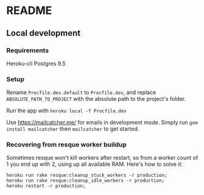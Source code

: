 # README

## Local development

### Requirements

Heroku-cli
Postgres 9.5

### Setup

Rename `Procfile.dev.default` to `Procfile.dev`, and replace `ABSOLUTE_PATH_TO_PROJECT` with the absolute path to the project's folder.

Run the app with `heroku local -f Procfile.dev`

Use https://mailcatcher.me/ for emails in development mode. Simply run `gem install mailcatcher` then `mailcatcher` to get started.

### Recovering from resque worker buildup
Sometimes resque won't kill workers after restart, so from a worker count of 1 you end up with 2, using up all available RAM. Here's how to solve it:

```
heroku run rake resque:cleanup_stuck_workers -r production;
heroku run rake resque:cleanup_idle_workers -r production;
heroku restart -r production;
```
